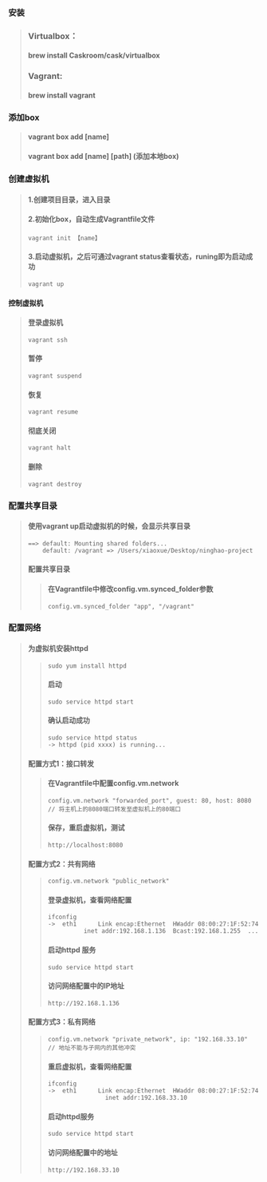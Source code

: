 ### 安装

> ### Virtualbox：
>
> #### brew install Caskroom/cask/virtualbox
>
> ### Vagrant:
>
> #### brew install vagrant

### 添加box

> #### vagrant box add  \[name\]
>
> #### vagrant box add \[name\] \[path\]   \(添加本地box\)

### 创建虚拟机

> #### 1.创建项目目录，进入目录
>
> #### 2.初始化box，自动生成Vagrantfile文件
>
> ```
> vagrant init 【name】
> ```
>
> #### 3.启动虚拟机，之后可通过vagrant status查看状态，runing即为启动成功
>
> ```
> vagrant up
> ```

#### 控制虚拟机

> #### 登录虚拟机
>
> ```
> vagrant ssh
> ```
>
> #### 暂停
>
> ```
> vagrant suspend
> ```
>
> #### 恢复
>
> ```
> vagrant resume
> ```
>
> #### 彻底关闭
>
> ```
> vagrant halt
> ```
>
> #### 删除
>
> ```
> vagrant destroy
> ```

### 配置共享目录

> #### 使用vagrant up启动虚拟机的时候，会显示共享目录
>
> ```
> ==> default: Mounting shared folders...
>     default: /vagrant => /Users/xiaoxue/Desktop/ninghao-project
> ```
>
> #### 配置共享目录
>
> > #### 在Vagrantfile中修改config.vm.synced\_folder参数
> >
> > ```
> > config.vm.synced_folder "app", "/vagrant"
> > ```

### 配置网络

> #### 为虚拟机安装httpd
>
> > ```
> > sudo yum install httpd
> > ```
> >
> > #### 启动
> >
> > ```
> > sudo service httpd start
> > ```
> >
> > #### 确认启动成功
> >
> > ```
> > sudo service httpd status
> > -> httpd (pid xxxx) is running...
> > ```
>
> #### 配置方式1：接口转发
>
> > #### 在Vagrantfile中配置config.vm.network
> >
> > ```
> > config.vm.network "forwarded_port", guest: 80, host: 8080  // 将主机上的8080端口转发至虚拟机上的80端口
> > ```
> >
> > #### 保存，重启虚拟机，测试
> >
> > ```
> > http://localhost:8080
> > ```
>
> #### 配置方式2：共有网络
>
> > ```
> > config.vm.network "public_network"
> > ```
> >
> > #### 登录虚拟机，查看网络配置
> >
> > ```
> > ifconfig
> > ->  eth1      Link encap:Ethernet  HWaddr 08:00:27:1F:52:74  
> >           inet addr:192.168.1.136  Bcast:192.168.1.255  ...
> > ```
> >
> > #### 启动httpd 服务
> >
> > ```
> > sudo service httpd start
> > ```
> >
> > #### 访问网络配置中的IP地址
> >
> > ```
> > http://192.168.1.136
> > ```
>
> #### 配置方式3：私有网络
>
> > ```
> > config.vm.network "private_network", ip: "192.168.33.10"  // 地址不能与子网内的其他冲突
> > ```
> >
> > #### 重启虚拟机，查看网络配置
> >
> > ```
> > ifconfig
> > ->  eth1      Link encap:Ethernet  HWaddr 08:00:27:1F:52:74  
> >                 inet addr:192.168.33.10
> > ```
> >
> > #### 启动httpd服务
> >
> > ```
> > sudo service httpd start
> > ```
> >
> > #### 访问网络配置中的地址
> >
> > ```
> > http://192.168.33.10
> > ```









